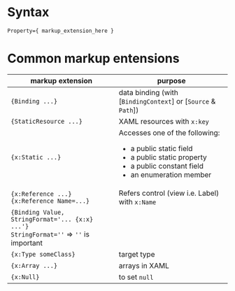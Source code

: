 # Syntax
`Property={ markup_extension_here }`

# Common markup entensions
| markup extension | purpose |
|------------------|---------|
| `{Binding ...}` | data binding (with [`BindingContext`] or [`Source` & `Path`]) |
| `{StaticResource ...}` | XAML resources with `x:key` |
| `{x:Static ...}` | Accesses one of the following: <ul> <li>a public static field</li> <li>a public static property</li> <li>a public constant field</li> <li>an enumeration member</li> </ul> |
| `{x:Reference ...}` <br /> `{x:Reference Name=...}` | Refers control (view i.e. Label) with `x:Name` |
| `{Binding Value, StringFormat='... {x:x} ...'}` <br /> `StringFormat=''` => `''` is important |
| `{x:Type someClass}` | target type |
| `{x:Array ...}` | arrays in XAML |
| `{x:Null}` | to set `null` |

